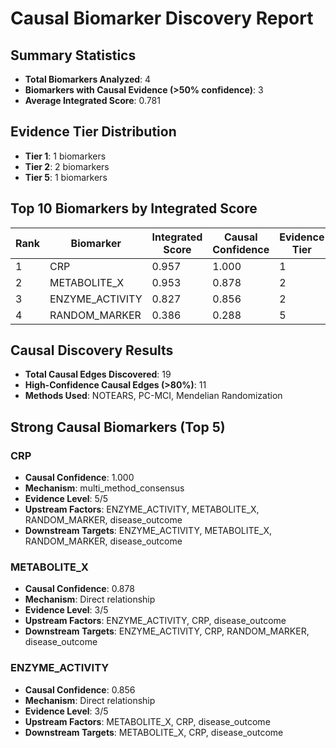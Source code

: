 # Causal Biomarker Discovery Report

## Summary Statistics
- **Total Biomarkers Analyzed**: 4
- **Biomarkers with Causal Evidence (>50% confidence)**: 3
- **Average Integrated Score**: 0.781

## Evidence Tier Distribution
- **Tier 1**: 1 biomarkers
- **Tier 2**: 2 biomarkers
- **Tier 5**: 1 biomarkers

## Top 10 Biomarkers by Integrated Score

| Rank | Biomarker | Integrated Score | Causal Confidence | Evidence Tier | Layer |
|------|-----------|------------------|-------------------|---------------|-------|
| 1 | CRP | 0.957 | 1.000 | 1 | proteomic |
| 2 | METABOLITE_X | 0.953 | 0.878 | 2 | metabolomic |
| 3 | ENZYME_ACTIVITY | 0.827 | 0.856 | 2 | proteomic |
| 4 | RANDOM_MARKER | 0.386 | 0.288 | 5 | proteomic |

## Causal Discovery Results
- **Total Causal Edges Discovered**: 19
- **High-Confidence Causal Edges (>80%)**: 11
- **Methods Used**: NOTEARS, PC-MCI, Mendelian Randomization

## Strong Causal Biomarkers (Top 5)

### CRP
- **Causal Confidence**: 1.000
- **Mechanism**: multi_method_consensus
- **Evidence Level**: 5/5
- **Upstream Factors**: ENZYME_ACTIVITY, METABOLITE_X, RANDOM_MARKER, disease_outcome
- **Downstream Targets**: ENZYME_ACTIVITY, METABOLITE_X, RANDOM_MARKER, disease_outcome

### METABOLITE_X
- **Causal Confidence**: 0.878
- **Mechanism**: Direct relationship
- **Evidence Level**: 3/5
- **Upstream Factors**: ENZYME_ACTIVITY, CRP, disease_outcome
- **Downstream Targets**: ENZYME_ACTIVITY, CRP, RANDOM_MARKER, disease_outcome

### ENZYME_ACTIVITY
- **Causal Confidence**: 0.856
- **Mechanism**: Direct relationship
- **Evidence Level**: 3/5
- **Upstream Factors**: METABOLITE_X, CRP, disease_outcome
- **Downstream Targets**: METABOLITE_X, CRP, disease_outcome
